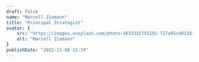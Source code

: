 ```yaml
---
draft: false
name: "Marcell Ziemann"
title: "Principal Strategist"
avatar: {
    src: "https://images.unsplash.com/photo-1633332755192-727a05c4013d",
    alt: "Marcell Ziemann"
}
publishDate: "2022-11-08 15:39"
---
```

